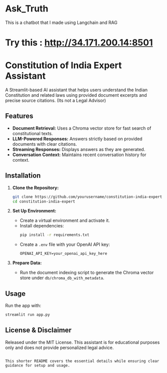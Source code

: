 # Ask_Truth
This is a chatbot that I made using Langchain and RAG 

# Try this : http://34.171.200.14:8501

# Constitution of India Expert Assistant

A Streamlit-based AI assistant that helps users understand the Indian Constitution and related laws using provided document excerpts and precise source citations. (Its not a Legal Advisor)

## Features
- **Document Retrieval:** Uses a Chroma vector store for fast search of constitutional texts.
- **LLM-Powered Responses:** Answers strictly based on provided documents with clear citations.
- **Streaming Responses:** Displays answers as they are generated.
- **Conversation Context:** Maintains recent conversation history for context.

## Installation
1. **Clone the Repository:**
   ```bash
   git clone https://github.com/yourusername/constitution-india-expert.git
   cd constitution-india-expert
   ```

2. **Set Up Environment:**
   - Create a virtual environment and activate it.
   - Install dependencies:
     ```bash
     pip install -r requirements.txt
     ```
   - Create a `.env` file with your OpenAI API key:
     ```env
     OPENAI_API_KEY=your_openai_api_key_here
     ```

3. **Prepare Data:**
   - Run the document indexing script to generate the Chroma vector store under `db/chroma_db_with_metadata`.

## Usage
Run the app with:
```bash
streamlit run app.py
```


## License & Disclaimer
Released under the MIT License. This assistant is for educational purposes only and does not provide personalized legal advice.
```

This shorter README covers the essential details while ensuring clear guidance for setup and usage.
